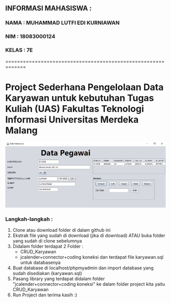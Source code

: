 ## INFORMASI MAHASISWA :

### NAMA : MUHAMMAD LUTFI EDI KURNIAWAN

### NIM : 18083000124

### KELAS : 7E

=============================================================

# Project Sederhana Pengelolaan Data Karyawan untuk kebutuhan Tugas Kuliah (UAS) Fakultas Teknologi Informasi Universitas Merdeka Malang

![gambar](preview.jpeg?raw=true)

### Langkah-langkah :

1. Clone atau download folder di dalam github ini
2. Ekstrak file yang sudah di download (jika di download) ATAU buka folder yang sudah di clone sebelumnya
3. Didalam folder terdapat 2 Folder :
   - CRUD_Karyawan
   - jcalender+connector+coding koneksi
     dan terdapat file karyawan.sql untuk databasenya
4. Buat database di localhost/phpmyadmin dan import database yang sudah disediakan (karyawan.sql)
5. Pasang library yang terdapat didalam folder "jcalender+connector+coding koneksi" ke dalam folder project kita yaitu CRUD_Karyawan
6. Run Project dan terima kasih :)
